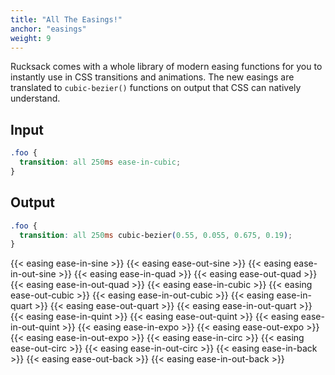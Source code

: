 ```yaml
---
title: "All The Easings!"
anchor: "easings"
weight: 9
---
```

Rucksack comes with a whole library of modern easing functions for you to instantly use in CSS transitions and animations. The new easings are translated to `cubic-bezier()` functions on output that CSS can natively understand.

## Input
```css
.foo {
  transition: all 250ms ease-in-cubic;
}
```
## Output
```css
.foo {
  transition: all 250ms cubic-bezier(0.55, 0.055, 0.675, 0.19);
}
```

<div>
  {{< easing ease-in-sine >}}
  {{< easing ease-out-sine >}}
  {{< easing ease-in-out-sine >}}
  {{< easing ease-in-quad >}}
  {{< easing ease-out-quad >}}
  {{< easing ease-in-out-quad >}}
  {{< easing ease-in-cubic >}}
  {{< easing ease-out-cubic >}}
  {{< easing ease-in-out-cubic >}}
  {{< easing ease-in-quart >}}
  {{< easing ease-out-quart >}}
  {{< easing ease-in-out-quart >}}
  {{< easing ease-in-quint >}}
  {{< easing ease-out-quint >}}
  {{< easing ease-in-out-quint >}}
  {{< easing ease-in-expo >}}
  {{< easing ease-out-expo >}}
  {{< easing ease-in-out-expo >}}
  {{< easing ease-in-circ >}}
  {{< easing ease-out-circ >}}
  {{< easing ease-in-out-circ >}}
  {{< easing ease-in-back >}}
  {{< easing ease-out-back >}}
  {{< easing ease-in-out-back >}}
</div>
